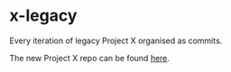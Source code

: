 x-legacy
========

Every iteration of legacy Project X organised as commits.

The new Project X repo can be found [here](https://github.com/Paraknight/x "Project X").
